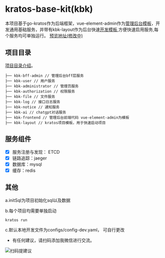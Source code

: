 # kratos-base-kit(kbk)
本项目基于go-kratos作为后端框架，vue-element-admin作为[管理后台模板](https://github.com/ZQCard/kbk-frontend)，开发通用基础服务，并带有kbk-layout作为后台快速[开发模板](https://github.com/ZQCard/kbk-layout),方便快速启用服务,每个服务均可单独运行。
[预览地址(修改中)](http://kbk.manli.ltd)

## 项目目录

[项目目录介绍](https://go-kratos.dev/blog/go-project-layout/)。


```
├── kbk-bff-admin // 管理后台bff层服务
├── kbk-user // 用户服务
├── kbk-administrator // 管理员服务
├── kbk-authorization // 权限服务
├── kbk-file // 文件服务
├── kbk-log // 接口日志服务
├── kbk-notice // 通知服务
├── kbk-ai // chatgpt对话服务
├── kbk-frontend // 管理后台前端代码 vue-element-admin为模板
├── kbk-layout // kratos项目模板，用于快速启动项目

```

## 服务组件

- [x] 服务注册与发现： ETCD
- [x] 链路追踪：jaeger
- [x] 数据库：mysql
- [x] 缓存：redis

## 其他
a.initSql为项目初始化sql以及数据

b.每个项目均需要单独启动
```
kratos run
```
c.默认本地开发文件为configs/config-dev.yaml， 可自行更改

* 有任何建议，请扫码添加我微信进行交流。

![扫码提建议](https://kratos-base-kit.oss-cn-shanghai.aliyuncs.com/card.png)
